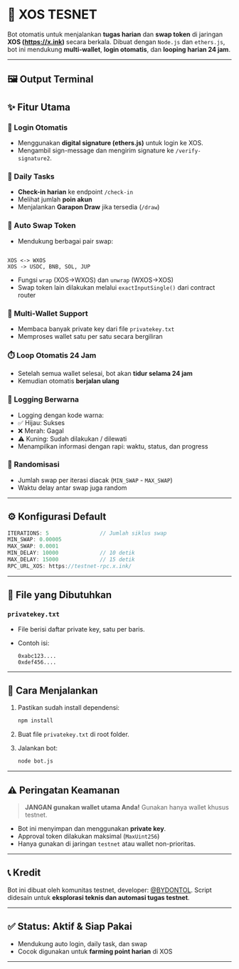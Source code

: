 
# 🤖 XOS TESNET

Bot otomatis untuk menjalankan **tugas harian** dan **swap token** di jaringan **XOS (https://x.ink)** secara berkala. Dibuat dengan `Node.js` dan `ethers.js`, bot ini mendukung **multi-wallet**, **login otomatis**, dan **looping harian 24 jam**.

---

## 🖼️ Output Terminal

## ✨ Fitur Utama

### 🔐 Login Otomatis
- Menggunakan **digital signature (ethers.js)** untuk login ke XOS.
- Mengambil sign-message dan mengirim signature ke `/verify-signature2`.

### 📅 Daily Tasks
- **Check-in harian** ke endpoint `/check-in`
- Melihat jumlah **poin akun**
- Menjalankan **Garapon Draw** jika tersedia (`/draw`)

### 🔄 Auto Swap Token
- Mendukung berbagai pair swap:
```

XOS <-> WXOS
XOS -> USDC, BNB, SOL, JUP

````
- Fungsi `wrap` (XOS→WXOS) dan `unwrap` (WXOS→XOS)
- Swap token lain dilakukan melalui `exactInputSingle()` dari contract router

### 🧍 Multi-Wallet Support
- Membaca banyak private key dari file `privatekey.txt`
- Memproses wallet satu per satu secara bergiliran

### ⏱️ Loop Otomatis 24 Jam
- Setelah semua wallet selesai, bot akan **tidur selama 24 jam**
- Kemudian otomatis **berjalan ulang**

### 🎨 Logging Berwarna
- Logging dengan kode warna:
- ✅ Hijau: Sukses
- ❌ Merah: Gagal
- ⚠️ Kuning: Sudah dilakukan / dilewati
- Menampilkan informasi dengan rapi: waktu, status, dan progress

### 🎲 Randomisasi
- Jumlah swap per iterasi diacak (`MIN_SWAP` - `MAX_SWAP`)
- Waktu delay antar swap juga random

---

## ⚙️ Konfigurasi Default

```js
ITERATIONS: 5                // Jumlah siklus swap
MIN_SWAP: 0.00005
MAX_SWAP: 0.0001
MIN_DELAY: 10000             // 10 detik
MAX_DELAY: 15000             // 15 detik
RPC_URL_XOS: https://testnet-rpc.x.ink/
````

---

## 📁 File yang Dibutuhkan

### `privatekey.txt`

* File berisi daftar private key, satu per baris.
* Contoh isi:

  ```
  0xabc123....
  0xdef456....
  ```

---

## 🚀 Cara Menjalankan

1. Pastikan sudah install dependensi:

   ```bash
   npm install
   ```

2. Buat file `privatekey.txt` di root folder.

3. Jalankan bot:

   ```bash
   node bot.js
   ```

---

## ⚠️ Peringatan Keamanan

> **JANGAN gunakan wallet utama Anda!**
> Gunakan hanya wallet khusus testnet.

* Bot ini menyimpan dan menggunakan **private key**.
* Approval token dilakukan maksimal (`MaxUint256`)
* Hanya gunakan di jaringan `testnet` atau wallet non-prioritas.

---

## 📞 Kredit

Bot ini dibuat oleh komunitas testnet, developer: [@BYDONTOL](https://t.me/FxcTe).
Script didesain untuk **eksplorasi teknis dan automasi tugas testnet**.

---

## ✅ Status: Aktif & Siap Pakai

* Mendukung auto login, daily task, dan swap
* Cocok digunakan untuk **farming point harian** di XOS

---
